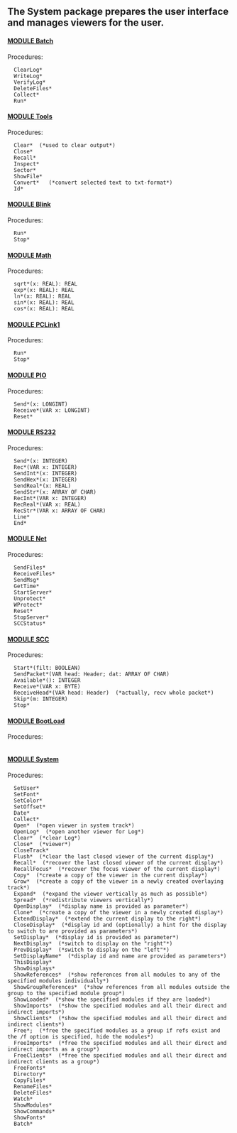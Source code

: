 ## The System package prepares the user interface and manages viewers for the user.


#### [MODULE Batch](https://github.com/io-core/System/blob/main/Batch.Mod)
Procedures:
```
  ClearLog*
  WriteLog*
  VerifyLog*
  DeleteFiles*
  Collect*
  Run*
```

#### [MODULE Tools](https://github.com/io-core/System/blob/main/Tools.Mod)
Procedures:
```
  Clear*  (*used to clear output*)
  Close*
  Recall*
  Inspect*
  Sector*
  ShowFile*
  Convert*   (*convert selected text to txt-format*)
  Id*
```

#### [MODULE Blink](https://github.com/io-core/System/blob/main/Blink.Mod)
Procedures:
```
  Run*
  Stop*
```

#### [MODULE Math](https://github.com/io-core/System/blob/main/Math.Mod)
Procedures:
```
  sqrt*(x: REAL): REAL
  exp*(x: REAL): REAL
  ln*(x: REAL): REAL
  sin*(x: REAL): REAL
  cos*(x: REAL): REAL
```

#### [MODULE PCLink1](https://github.com/io-core/System/blob/main/PCLink1.Mod)
Procedures:
```
  Run*
  Stop*
```

#### [MODULE PIO](https://github.com/io-core/System/blob/main/PIO.Mod)
Procedures:
```
  Send*(x: LONGINT)
  Receive*(VAR x: LONGINT)
  Reset*
```

#### [MODULE RS232](https://github.com/io-core/System/blob/main/RS232.Mod)
Procedures:
```
  Send*(x: INTEGER)
  Rec*(VAR x: INTEGER)
  SendInt*(x: INTEGER)
  SendHex*(x: INTEGER)
  SendReal*(x: REAL)
  SendStr*(x: ARRAY OF CHAR)
  RecInt*(VAR x: INTEGER)
  RecReal*(VAR x: REAL)
  RecStr*(VAR x: ARRAY OF CHAR)
  Line*
  End*
```

#### [MODULE Net](https://github.com/io-core/System/blob/main/Net.Mod)
Procedures:
```
  SendFiles*
  ReceiveFiles*
  SendMsg*
  GetTime*
  StartServer*
  Unprotect*
  WProtect*
  Reset*
  StopServer*
  SCCStatus*
```

#### [MODULE SCC](https://github.com/io-core/System/blob/main/SCC.Mod)
Procedures:
```
  Start*(filt: BOOLEAN)
  SendPacket*(VAR head: Header; dat: ARRAY OF CHAR)
  Available*(): INTEGER
  Receive*(VAR x: BYTE)
  ReceiveHead*(VAR head: Header)  (*actually, recv whole packet*)
  Skip*(m: INTEGER)
  Stop*
```

#### [MODULE BootLoad](https://github.com/io-core/System/blob/main/BootLoad.Mod)
Procedures:
```
```

#### [MODULE System](https://github.com/io-core/System/blob/main/System.Mod)
Procedures:
```
  SetUser*
  SetFont*
  SetColor*
  SetOffset*
  Date*
  Collect*
  Open*  (*open viewer in system track*)
  OpenLog*  (*open another viewer for Log*)
  Clear*  (*clear Log*)
  Close*  (*viewer*)
  CloseTrack*
  Flush*  (*clear the last closed viewer of the current display*)
  Recall*  (*recover the last closed viewer of the current display*)
  RecallFocus*  (*recover the focus viewer of the current display*)
  Copy*  (*create a copy of the viewer in the current display*)
  Grow*  (*create a copy of the viewer in a newly created overlaying track*)
  Expand*  (*expand the viewer vertically as much as possible*)
  Spread*  (*redistribute viewers vertically*)
  OpenDisplay*  (*display name is provided as parameter*)
  Clone*  (*create a copy of the viewer in a newly created display*)
  ExtendDisplay*  (*extend the current display to the right*)
  CloseDisplay*  (*display id and (optionally) a hint for the display to switch to are provided as parameters*)
  SetDisplay*  (*display id is provided as parameter*)
  NextDisplay*  (*switch to display on the "right"*)
  PrevDisplay*  (*switch to display on the "left"*)
  SetDisplayName*  (*display id and name are provided as parameters*)
  ThisDisplay*
  ShowDisplays*
  ShowReferences*  (*show references from all modules to any of the specified modules individually*)
  ShowGroupReferences*  (*show references from all modules outside the group to the specified module group*)
  ShowLoaded*  (*show the specified modules if they are loaded*)
  ShowImports*  (*show the specified modules and all their direct and indirect imports*)
  ShowClients*  (*show the specified modules and all their direct and indirect clients*)
  Free*;  (*free the specified modules as a group if refs exist and the /f option is specified, hide the modules*)
  FreeImports*  (*free the specified modules and all their direct and indirect imports as a group*)
  FreeClients*  (*free the specified modules and all their direct and indirect clients as a group*)
  FreeFonts*
  Directory*
  CopyFiles*
  RenameFiles*
  DeleteFiles*
  Watch*
  ShowModules*
  ShowCommands*
  ShowFonts*
  Batch*
```
